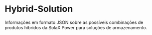 # Hybrid-Solution
Informações em formato JSON sobre as possíveis combinações de produtos híbridos da SolaX Power para soluções de armazenamento.
